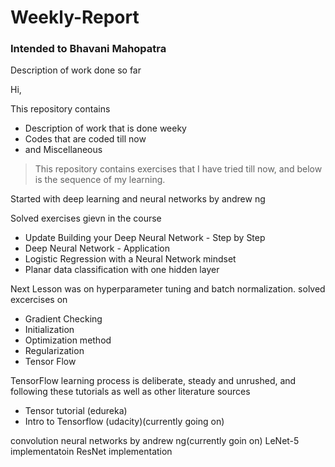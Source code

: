 # Weekly-Report
### Intended to Bhavani Mahopatra
Description of work done so far

Hi,

This repository contains
- Description of work that is done weeky
- Codes that are coded till now
- and Miscellaneous

>This repository contains exercises that I have tried till now, and below is the sequence of my learning.

Started with deep learning and neural networks by andrew ng

Solved exercises gievn in the course

* Update Building your Deep Neural Network - Step by Step
* Deep Neural Network - Application
* Logistic Regression with a Neural Network mindset
* Planar data classification with one hidden layer


Next Lesson was on hyperparameter tuning and batch normalization. 
solved excercises on
* Gradient Checking
* Initialization
* Optimization method
* Regularization 
* Tensor Flow

TensorFlow learning process is deliberate, steady and unrushed, and following these tutorials as well as other literature sources
* Tensor tutorial (edureka)
* Intro to Tensorflow (udacity)(currently going on)



convolution neural networks by andrew ng(currently goin on)
LeNet-5 implementatoin
ResNet implementation
